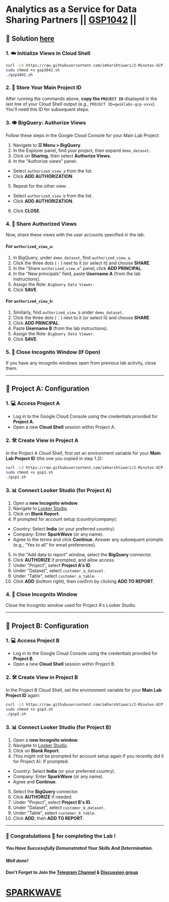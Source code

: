 # Analytics as a Service for Data Sharing Partners || [GSP1042](https://www.cloudskillsboost.google/games/6151/labs/39041) ||

## 🔑 Solution [here](https://www.youtube.com/@sparkwave.01)


### 1. ☁️ Initialize Views in Cloud Shell


```bash
curl -LO https://raw.githubusercontent.com/imharshtiwari/2-Minutes-GCP-Lab-Solutions/main/Analytics%20as%20a%20Service%20for%20Data%20Sharing%20Partners/gsp1042.sh
sudo chmod +x gsp1042.sh
./gsp1042.sh
```

### 2. 🔑 Store Your Main Project ID

After running the commands above, **copy the `PROJECT ID`** displayed in the last line of your Cloud Shell output (e.g., `PROJECT ID=qwiklabs-gcp-xxxx`). You'll need this ID for subsequent steps.

### 3. 👁️ BigQuery: Authorize Views

Follow these steps in the Google Cloud Console for your Main Lab Project:

1.  Navigate to **☰ Menu > BigQuery**.
2.  In the Explorer panel, find your project, then expand `demo_dataset`.
3.  Click on **Sharing**, then select **Authorize Views**.
4.  In the "Authorize views" panel:
  *   Select `authorized_view_a` from the list.
  *   Click **ADD AUTHORIZATION**.
5.  Repeat for the other view:
  *   Select `authorized_view_b` from the list.
  *   Click **ADD AUTHORIZATION**.
6.  Click **CLOSE**.

### 4. 🤝 Share Authorized Views

Now, share these views with the user accounts specified in the lab:

#### For `authorized_view_a`:
1.  In BigQuery, under `demo_dataset`, find `authorized_view_a`.
2.  Click the three dots (⋮) next to it (or select it) and choose **SHARE**.
3.  In the "Share `authorized_view_a`" panel, click **ADD PRINCIPAL**.
4.  In the "New principals" field, paste **Username A** (from the lab instructions).
5.  Assign the Role: `BigQuery Data Viewer`.
6.  Click **SAVE**.

#### For `authorized_view_b`:
1.  Similarly, find `authorized_view_b` under `demo_dataset`.
2.  Click the three dots (⋮) next to it (or select it) and choose **SHARE**.
3.  Click **ADD PRINCIPAL**.
4.  Paste **Username B** (from the lab instructions).
5.  Assign the Role: `BigQuery Data Viewer`.
6.  Click **SAVE**.

### 5. 🚪 Close Incognito Window (If Open)

If you have any incognito windows open from previous lab activity, close them.

---

## 🚀 Project A: Configuration

### 1. 💻 Access Project A

*   Log in to the Google Cloud Console using the credentials provided for **Project A**.
*   Open a new **Cloud Shell** session within Project A.

### 2. 🛠️ Create View in Project A

In the Project A Cloud Shell, first set an environment variable for your **Main Lab Project ID** (the one you copied in step 1.2):

```bash
curl -LO https://raw.githubusercontent.com/imharshtiwari/2-Minutes-GCP-Lab-Solutions/main/Analytics%20as%20a%20Service%20for%20Data%20Sharing%20Partners/gsp1.sh
sudo chmod +x gsp1.sh
./gsp1.sh
```

### 3. 📊 Connect Looker Studio (for Project A)

1.  Open a **new Incognito window**.
2.  Navigate to [Looker Studio](https://lookerstudio.google.com/).
3.  Click on **Blank Report**.
4.  If prompted for account setup (country/company):
  *   Country: Select **India** (or your preferred country).
  *   Company: Enter **SparkWave** (or any name).
  *   Agree to the terms and click **Continue**. Answer any subsequent prompts (e.g., "Yes to all" for email preferences).
5.  In the "Add data to report" window, select the **BigQuery** connector.
6.  Click **AUTHORIZE** if prompted, and allow access.
7.  Under "Project", select **Project A's ID**.
8.  Under "Dataset", select `customer_a_dataset`.
9.  Under "Table", select `customer_a_table`.
10. Click **ADD** (bottom right), then confirm by clicking **ADD TO REPORT**.

### 4. 🚪 Close Incognito Window

Close the Incognito window used for Project A's Looker Studio.

---

## 🚀 Project B: Configuration

### 1. 💻 Access Project B

*   Log in to the Google Cloud Console using the credentials provided for **Project B**.
*   Open a new **Cloud Shell** session within Project B.

### 2. 🛠️ Create View in Project B

In the Project B Cloud Shell, set the environment variable for your **Main Lab Project ID** again:

```bash
curl -LO https://raw.githubusercontent.com/imharshtiwari/2-Minutes-GCP-Lab-Solutions/main/Analytics%20as%20a%20Service%20for%20Data%20Sharing%20Partners/gsp2.sh
sudo chmod +x gsp2.sh
./gsp2.sh
```

### 3. 📊 Connect Looker Studio (for Project B)

1.  Open a **new Incognito window**.
2.  Navigate to [Looker Studio](https://lookerstudio.google.com/).
3.  Click on **Blank Report**.
4.  (You might not be prompted for account setup again if you recently did it for Project A). If prompted:
  *   Country: Select **India** (or your preferred country).
  *   Company: Enter **SparkWave** (or any name).
  *   Agree and **Continue**.
5.  Select the **BigQuery** connector.
6.  Click **AUTHORIZE** if needed.
7.  Under "Project", select **Project B's ID**.
8.  Under "Dataset", select `customer_b_dataset`.
9.  Under "Table", select `customer_b_table`.
10. Click **ADD**, then **ADD TO REPORT**.

---

### 🐼 Congratulations 🎉 for completing the Lab !

##### *You Have Successfully Demonstrated Your Skills And Determination.*

#### *Well done!*

#### Don't Forget to Join the [Telegram Channel](https://t.me/sparkwave.01) & [Discussion group](https://t.me/sparkwave.01chats)

# [SPARKWAVE](https://www.youtube.com/@sparkwave.01)
